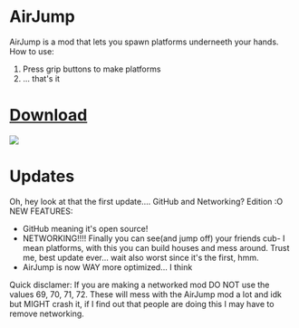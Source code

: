 # AirJump
AirJump is a mod that lets you spawn platforms underneeth your hands.
How to use:
1. Press grip buttons to make platforms
2. ... that's it

# [Download](https://www.youtube.com/watch?v=yPYZpwSpKmA)

![](AirJump/Gifs/networked_airjump_2.gif)

# Updates
Oh, hey look at that the first update....
GitHub and Networking? Edition :O
NEW FEATURES:
* GitHub meaning it's open source!
* NETWORKING!!!! Finally you can see(and jump off) your friends cub- I mean platforms, with this you can build houses and mess around. Trust me, best update ever... wait also worst since it's the first, hmm.
* AirJump is now WAY more optimized... I think






Quick disclamer: If you are making a networked mod DO NOT use the values 69, 70, 71, 72. These will mess with the AirJump mod a lot and idk but MIGHT crash it, if I find out that people are doing this I may have to remove networking.
